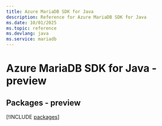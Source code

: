 ```yaml
---
title: Azure MariaDB SDK for Java
description: Reference for Azure MariaDB SDK for Java
ms.date: 10/01/2025
ms.topic: reference
ms.devlang: java
ms.service: mariadb
---
```

# Azure MariaDB SDK for Java - preview
## Packages - preview
[!INCLUDE [packages](mariadb-index.md)]
